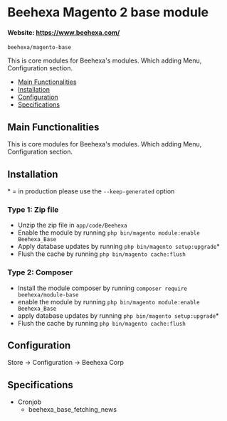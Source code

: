 # Beehexa Magento 2 base module

#### Website: https://www.beehexa.com/

``beehexa/magento-base``

This is core modules for Beehexa's modules. Which adding Menu, Configuration section. 

 - [Main Functionalities](#markdown-header-main-functionalities)
 - [Installation](#markdown-header-installation)
 - [Configuration](#markdown-header-configuration)
 - [Specifications](#markdown-header-specifications)
 
## Main Functionalities
 This is core modules for Beehexa's modules. Which adding Menu, Configuration section. 
 
## Installation
\* = in production please use the `--keep-generated` option

### Type 1: Zip file
 - Unzip the zip file in `app/code/Beehexa`
 - Enable the module by running `php bin/magento module:enable Beehexa_Base`
 - Apply database updates by running `php bin/magento setup:upgrade`\*
 - Flush the cache by running `php bin/magento cache:flush`

### Type 2: Composer
 - Install the module composer by running `composer require beehexa/module-base`
 - enable the module by running `php bin/magento module:enable Beehexa_Base`
 - apply database updates by running `php bin/magento setup:upgrade`\*
 - Flush the cache by running `php bin/magento cache:flush`

## Configuration
Store -> Configuration -> Beehexa Corp

## Specifications
 - Cronjob
	- beehexa_base_fetching_news
